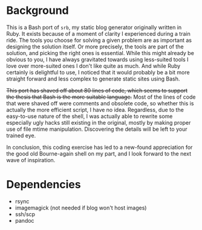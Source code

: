 # Background

This is a Bash port of `srb`, my static blog generator originally written in Ruby. It exists because of a moment of clarity I experienced during a train ride. The tools you choose for solving a given problem are as important as designing the solution itself. Or more precisely, the tools are part of the solution, and picking the right ones is essential. While this might already be obvious to you, I have always gravitated towards using less-suited tools I love over more-suited ones I don't like quite as much. And while Ruby certainly is delightful to use, I noticed that it would probably be a bit more straight forward and less complex to generate static sites using Bash.

~~This port has shaved off about 80 lines of code, which seems to support the thesis that Bash is the more suitable language.~~ Most of the lines of code that were shaved off were comments and obsolete code, so whether this is actually the more efficient script, I have no idea. Regardless, due to the easy-to-use nature of the shell, I was actually able to rewrite some especially ugly hacks still existing in the original, mostly by making proper use of file mtime manipulation. Discovering the details will be left to your trained eye.

In conclusion, this coding exercise has led to a new-found appreciation for the good old Bourne-again shell on my part, and I look forward to the next wave of inspiration.

# Dependencies

+ rsync
+ imagemagick (not needed if blog won't host images)
+ ssh/scp
+ pandoc
